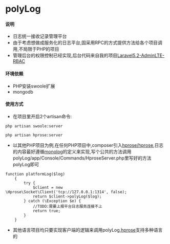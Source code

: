 # polyLog
#### 说明

- 日志统一接收记录管理平台
- 由于考虑想做成服务化的日志平台,固采用RPC的方式提供方法给各个项目调用,不局限于PHP的项目
- 管理后台的权限控制已经实现,后台代码来自我的项目[Laravel5.2-AdminLTE-RBAC](https://github.com/forgottener/Laravel5.2-AdminLTE-RBAC)

#### 环境依赖

- PHP安装swoole扩展
- mongodb

#### 使用方式

- 在项目里开启2个artisan命令:

```
php artisan swoole:server

php artisan hprose:server
```

- 以其他PHP项目为例,在任何PHP项目中,composer引入[hprose/hprose](https://github.com/hprose/hprose-php),日志的内容最好遵循[monolog](https://github.com/Seldaek/monolog/blob/master/doc/01-usage.md)的定义来实现,写个公共的方法调用polyLog/app/Console/Commands/HproseServer.php里写好的方法polyLog即可

```
function platformLog($log)
    {
        try {
            $client = new \Hprose\Socket\Client('tcp://127.0.0.1:1314', false);
            return $client->polyLog($log);
        } catch (\Exception $e) {
            //TODO:需要上报平台日志服务连接不上
            return true;
        }
    }
```
- 其他语言项目均只要实现客户端的逻辑来调用polyLog,[hprose](https://github.com/hprose)支持多种语言的